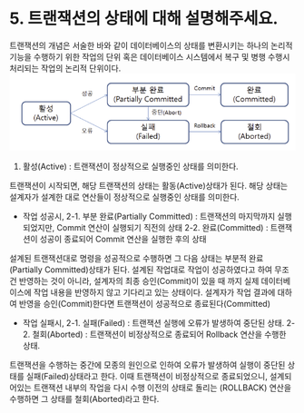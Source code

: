 # 5. 트랜잭션의 상태에 대해 설명해주세요.

트랜잭션의 개념은 서술한 바와 같이 데이터베이스의 상태를 변환시키는 하나의 논리적 기능을 수행하기 위한 작업의 단위 혹은 데이터베이스 시스템에서 복구 및 병행 수행시 처리되는 작업의 논리적 단위이다.
![트랜잭션 상태 그림](image.png)

1. 활성(Active) : 트랜잭션이 정상적으로 실행중인 상태를 의미한다.

트랜잭션이 시작되면, 해당 트랜잭션의 상태는 활동(Active)상태가 된다.
해당 상태는 설계자가 설계한 대로 연산들이 정상적으로 실행중인 상태를 의미한다.

- 작업 성공시,
  2-1. 부분 완료(Partially Committed) : 트랜잭션의 마지막까지 실행되었지만, Commit 연산이 실행되기 직전의 상태
  2-2. 완료(Committed) : 트랜잭션이 성공이 종료되어 Commit 연산을 실행한 후의 상태

설계된 트랜잭션대로 명령을 성공적으로 수행하면 그 다음 상태는 부분적 완료(Partially Committed)상태가 된다.
설계된 작업대로 작업이 성공하였다고 하여 무조건 반영하는 것이 아니라, 설계자의 최종 승인(Commit)이 있을 때 까지 실제 데이터베이스에 작업 내용을 반영하지 않고 기다리고 있는 상태이다.
설계자가 작업 결과에 대하여 반영을 승인(Commit)한다면 트랜잭션이 성공적으로 종료된다(Committed)

- 작업 실패시,
  2-1. 실패(Failed) : 트랜잭션 실행에 오류가 발생하여 중단된 상태.
  2-2. 철회(Aborted) : 트랜잭션이 비정상적으로 종료되어 Rollback 연산을 수행한 상태.

트랜잭션을 수행하는 중간에 모종의 원인으로 인하여 오류가 발생하여 실행이 중단된 상태를 실패(Failed)상태라고 한다.
이때 트랜잭션이 비정상적으로 종료되었으니, 설계되어있는 트랜잭션 내부의 작업을 다시 수행 이전의 상태로 돌리는 (ROLLBACK) 연산을 수행하면 그 상태를 철회(Aborted)라고 한다.
